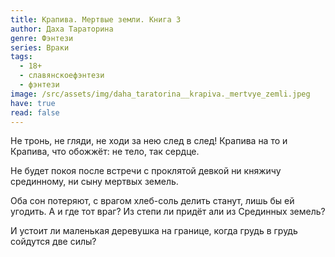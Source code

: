 ```yaml
---
title: Крапива. Мертвые земли. Книга 3
author: Даха Тараторина
genre: Фэнтези
series: Враки
tags:
  - 18+
  - славянскоефэнтези
  - фэнтези
image: /src/assets/img/daha_taratorina__krapiva._mertvye_zemli.jpeg
have: true
read: false
---
```

Не тронь, не гляди, не ходи за нею след в след! Крапива на то и Крапива, что обожжёт: не тело, так сердце.

Не будет покоя после встречи с проклятой девкой ни княжичу срединному, ни сыну мертвых земель.

Оба сон потеряют, с врагом хлеб-соль делить станут, лишь бы ей угодить. А и где тот враг? Из степи ли придёт али из Срединных земель?

И устоит ли маленькая деревушка на границе, когда грудь в грудь сойдутся две силы?
